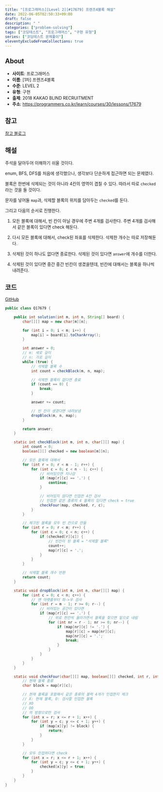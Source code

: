 ```yaml
---
title: "[프로그래머스][Level 2][#17679] 프렌즈4블록 해설"
date: 2022-06-05T02:50:33+09:00
draft: false
description: " "
categories: ["problem-solving"]
tags: ["코딩테스트", "프로그래머스", "구현 유형"]
series: ["코딩테스트 문제풀이"]
eleventyExcludeFromCollections: true
---
```


## About

- **사이트**: 프로그래머스
- **이름**: \[1차\] 프렌즈4블록
- **수준**: LEVEL 2
- **유형**: 구현
- **출제**: 2018 KAKAO BLIND RECRUITMENT
- **주소**: https://programmers.co.kr/learn/courses/30/lessons/17679

## 참고

[참고 블로그](https://velog.io/@hyeon930/%ED%94%84%EB%A1%9C%EA%B7%B8%EB%9E%98%EB%A8%B8%EC%8A%A4-%ED%94%84%EB%A0%8C%EC%A6%884%EB%B8%94%EB%A1%9D-Java)

## 해설

주석을 달아두어 이해하기 쉬울 것이다.

enum, BFS, DFS를 처음에 생각했으나, 생각보다 단순하게 접근하면 되는 문제였다.

블록은 한번에 삭제되는 것이 아니라 4칸의 영역이 겹칠 수 있다. 따라서 따로 `checked` 라는 것을 둘 것이다.

문자를 넣어둘 `map`과, 삭제할 블록의 위치를 담아두는 `checked`를 둔다.

그리고 다음의 순서로 진행한다.

1. 모든 블록에 대해서, 빈 칸이 아닐 경우에 주변 4개를 검사한다. 주변 4개를 검사해서 같은 블록이 있다면 check 해둔다.

2. 다시 모든 블록에 대해서, check된 좌표를 삭제한다. 삭제한 개수는 따로 저장해둔다.

3. 삭제된 것이 하나도 없다면 종료한다. 삭제된 것이 있다면 `answer`에 개수를 더한다.

4. 삭제된 것이 있다면 중간 중간 빈칸이 생겼을텐데, 빈칸에 대해서는 블록을 하나씩 내려준다.

## 코드

[GitHub](https://github.com/litsynp/ps-java/blob/main/app/src/main/java/psjava/programmers/challenges/level2/Q17679.java)

```java
public class Q17679 {

    public int solution(int m, int n, String[] board) {
        char[][] map = new char[m][n];

        for (int i = 0; i < m; i++) {
            map[i] = board[i].toCharArray();
        }

        int answer = 0;
        // m: 세로 길이
        // n: 가로 길이
        while (true) {
            // 삭제할 블록 수
            int count = checkBlock(m, n, map);

            // 삭제한 블록이 없다면 종료
            if (count == 0) {
                break;
            }

            answer += count;

            // 빈 칸이 생겼다면 내려보냄
            dropBlock(m, n, map);
        }

        return answer;
    }

    static int checkBlock(int m, int n, char[][] map) {
        int count = 0;
        boolean[][] checked = new boolean[m][n];

        // 모든 블록에 대해서
        for (int r = 0; r < m - 1; r++) {
            for (int c = 0; c < n - 1; c++) {
                // 비어있으면 지나감
                if (map[r][c] == '.') {
                    continue;
                }

                // 비어있지 않다면 인접한 4칸 검사
                // 인접한 같은 종류의 4 블록이 있다면 check = true
                checkFour(map, checked, r, c);
            }
        }

        // 체크된 블록을 모두 빈 칸으로 만듦
        for (int r = 0; r < m; r++) {
            for (int c = 0; c < n; c++) {
                if (checked[r][c]) {
                    // 빈칸이 된 블록 = "삭제할 블록"
                    count++;
                    map[r][c] = '.';
                }
            }
        }

        // 삭제할 블록 개수 반환
        return count;
    }

    static void dropBlock(int m, int n, char[][] map) {
        for (int c = 0; c < n; c++) {
            // 맨 아랫줄부터 좌->우 검사
            for (int r = m - 1; r >= 0; r--) {
                // 비어있는 공간이 있다면
                if (map[r][c] == '.') {
                    // 위로 한칸씩 올라가면서 블록을 찾으면 밑으로 내림
                    for (int nr = r - 1; nr >= 0; nr--) {
                        if (map[nr][c] != '.') {
                            map[r][c] = map[nr][c];
                            map[nr][c] = '.';
                            break;
                        }
                    }
                }
            }
        }
    }

    static void checkFour(char[][] map, boolean[][] checked, int r, int c) {
        // 현재 블록 종류
        char block = map[r][c];

        // 현재 블록을 포함해서 같은 종류의 블럭 4개가 인접한지 체크
        // X: 현재 블록, O: 검사할 인접한 블록
        // XO
        // OO
        // 의 방향으로만 검사
        for (int x = r; x <= r + 1; x++) {
            for (int y = c; y <= c + 1; y++) {
                if (map[x][y] != block) {
                    return;
                }
            }
        }

        // 모두 인접하다면 check
        for (int x = r; x <= r + 1; x++) {
            for (int y = c; y <= c + 1; y++) {
                checked[x][y] = true;
            }
        }
    }
}
```
